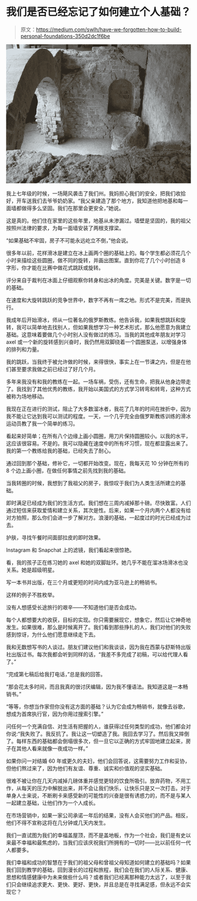 # 我们是否已经忘记了如何建立个人基础？

> 原文：<https://medium.com/swlh/have-we-forgotten-how-to-build-personal-foundations-350d2dc1f6be>

![](img/6d9cd1fe1fc8e78b8c197563866f7c3f.png)

我上七年级的时候，一场飓风袭击了我们州。我妈担心我们的安全，把我们收拾好，开车送我们去爷爷奶奶家。“我父亲建造了那个地方，我知道他把地基和每一面墙都做得多么坚固。我们在那里会更安全，”她说。

这是真的。他们住在家里的这些年里，地基从未渗漏过。墙壁是坚固的，我的祖父按照州法律的要求，为每一面墙安装了两根支撑梁。

“如果基础不牢固，房子不可能永远屹立不倒，”他会说。

很多年以前，花样滑冰是建立在冰上画两个圈的基础上的。每个学生都必须花几个小时来描绘这些圆圈，做不同的旋转，并画出图案。直到你花了几个小时创造 8 字形，你才能在比赛中做花式跳跃或旋转。

评分来自于裁判在冰面上仔细观察你转身和出冰的角度。完美是关键。数字是一切的基础。

在速度和大旋转跳跃的竞争世界中，数字不再有一席之地。形式不是完美，而是执行。

我成年后开始滑冰，师从一位著名的俄罗斯教练。他告诉我，如果我想跳跃和旋转，我可以简单地去找别人，但如果我想学习一种艺术形式，那么他愿意为我建立基础。这意味着要做几个小时别人没有做过的练习。当我的其他成年朋友对学习 axel 或一个新的旋转感到兴奋时，我仍然用双脚绕着一个圆圈泵送，以增强身体的排列和力量。

我的跳跃，当我终于被允许做的时候，来得很快，事实上在一节课之内，但是在他们甚至要求我做之前已经过了好几个月。

多年来我没有和我的教练在一起。一场车祸，受伤，还有生命，把我从他身边带走了。我找到了其他优秀的教练，我开始以美国式的方式学习转弯和转弯，这种方式被称为场地移动。

我现在正在进行的测试，阻止了大多数溜冰者，我花了几年的时间在挫折中，因为我不能让它达到我可以测试的程度。一天，一个几乎完全由俄罗斯教练训练的滑冰运动员教了我一个简单的练习。

看起来好简单；在所有八个边缘上画小圆圈，用刀片保持圆圈较小。以我的水平，这应该很容易。不是的。我可以隐藏在速度中的所有坏习惯，现在都显露出来了。我的第一个教练给我的基础，已经失去了耐心。

通过回到那个基础，修补它，一切都开始改变。现在，我每天花 10 分钟在所有的 8 个边上画小圈，在做任何事情之前先找到我的基础。

当我转圈的时候，我想到了我祖父的房子，我惊叹于我们为人类生活所建立的基础。

即时满足已经成为我们的生活方式。我们想在三周内减掉那十磅。尽快致富。人们通过短信来获取爱情和建立关系，其次是性。后来，如果一个月内两个人都没有给对方拍照，那么你们会进一步了解对方。浪漫的基础，一起度过的时光已经成为过去。

护肤，寻找午餐时间面部拉皮的即时效果。

Instagram 和 Snapchat 上的滤镜，我们看起来很惊艳。

看，我的孩子正在练习她的 axel 和她的双脚趾环。她几乎不能在溜冰场滑冰也没关系。她是超级明星。

写一本书并出版，在三个月或更短的时间内成为亚马逊上的畅销书。

这样的例子不胜枚举。

没有人想感受长途旅行的艰辛——不知道他们是否会成功。

每个人都想要大的收获，目标的实现。你只需要展现它，想象它，然后让它神奇地发生。如果很难，那么是时候离开了。我们看到那些挣扎的人，我们对他们的失败感到惊讶，为什么他们愿意继续走下去。

我和无数想写书的人谈过。朋友们建议他们和我谈谈，因为我在西蒙与舒斯特出版社出版过书。每次我都会听到同样的话，“我差不多完成了初稿，可以给代理人看了。”

“完成第七稿后给我打电话，”总是我的回答。

“那会花太多时间，而且我真的很讨厌编辑，因为我不懂语法。我知道这是一本畅销书。”

“等等，你想当作家但你没有这方面的基础？认为它会成为畅销书，就像去谷歌，想成为首席执行官，因为你用过搜索引擎。”

问任何一个充满自信、对生活有把握的人，谁获得过任何类型的成功，他们都会对你说:“我失败了。我反抗了。我让这一切塑造了我。我回去学习了。然后我又摔倒了。每样东西的基础都会倒塌很多次，但一旦它以正确的方式牢固地建立起来，房子在其他人看来就像一夜成功一样。”

如果你问一对结婚 60 年或更久的夫妇，他们会回答说，这需要努力工作和妥协，但他们熬过来了，因为他们有友谊、尊重、诚实和价值观的坚实基础。

很难不被让你在几天内减掉几磅体重并感觉更轻的饮食所吸引。放弃药物，不用工作，从每天的压力中解脱出来，并不会让我们快乐，让快乐只是又一次打击。对于单身人士来说，不断刷卡来感受新的可能性的兴奋是很有诱惑力的，而不是与某人一起建立基础，让他们作为一个人成长。

在市场营销中，如果一家公司承诺一年后的结果，没有人会买他们的产品。相反，他们不得不宣称这将在几分钟或几天内发生。

我们一直试图为我们的幸福盖屋顶，而不是盖地板，作为一个社会，我们是有史以来最不幸福和最焦虑的，当我们应该庆祝我们所拥有的一切时——比以前任何一代人都要多。

我们幸福和成功的智慧在于我们的祖父母和曾祖父母知道如何建立的基础吗？如果我们回到教学的基础，回到漫长的过程和旅程，我们会在我们的人际关系、健康、思想和情感健康中为未来做些什么吗？或者我们已经离那种能力太远了，以至于我们只会继续追求更大、更快、更好、更快，并且总是在寻找满足感，但永远不会实现它？